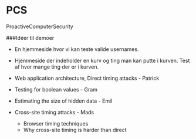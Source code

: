 # PCS
ProactiveComputerSecurity

###Idéer til demoer
* En hjemmeside hvor vi kan teste valide usernames.
* Hjemmeside der indeholder en kurv og ting man kan putte i kurven. Test af hvor mange ting der er i kurven.


* Web application architecture, Direct timing attacks - Patrick
* Testing for boolean values - Gram
* Estimating the size of hidden data - Emil
* Cross-site timing attacks - Mads
    * Browser timing techniques
    * Why cross-site timing is harder than direct
